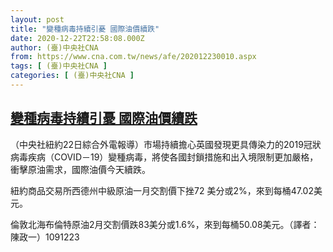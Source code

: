 ```yaml
---
layout: post
title: "變種病毒持續引憂 國際油價續跌"
date: 2020-12-22T22:58:08.000Z
author: (臺)中央社CNA
from: https://www.cna.com.tw/news/afe/202012230010.aspx
tags: [ (臺)中央社CNA ]
categories: [ (臺)中央社CNA ]
---
```

<!--1608677888000-->
[變種病毒持續引憂 國際油價續跌](https://www.cna.com.tw/news/afe/202012230010.aspx)
------

<div>
<div></div><div class="paragraph"><p>（中央社紐約22日綜合外電報導）市場持續擔心英國發現更具傳染力的2019冠狀病毒疾病（COVID－19）變種病毒，將使各國封鎖措施和出入境限制更加嚴格，衝擊原油需求，國際油價今天續跌。</p><p>紐約商品交易所西德州中級原油一月交割價下挫72 美分或2%，來到每桶47.02美元。</p><p>倫敦北海布倫特原油2月交割價跌83美分或1.6%，來到每桶50.08美元。（譯者：陳政一）1091223</p></div>
</div>
